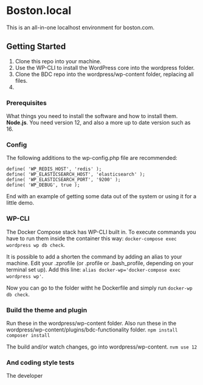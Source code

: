 # Boston.local

This is an all-in-one localhost environment for boston.com.

## Getting Started

1. Clone this repo into your machine.
2. Use the WP-CLI to install the WordPress core into the wordpress folder.
3. Clone the BDC repo into the wordpress/wp-content folder, replacing all files.
4. 

### Prerequisites

What things you need to install the software and how to install them.
**Node.js**. You need version 12, and also a more up to date version such as 16.


### Config

The following additions to the wp-config.php file are recommended:

    define( 'WP_REDIS_HOST', 'redis' );
    define( 'WP_ELASTICSEARCH_HOST', 'elasticsearch' );
    define( 'WP_ELASTICSEARCH_PORT', '9200' );
	define( 'WP_DEBUG', true );

End with an example of getting some data out of the system or using it for a little demo.

### WP-CLI

The Docker Compose stack has WP-CLI built in. To execute commands you have to run them inside the container this way: `docker-compose exec wordpress wp db check`. 

It is possible to add a shorten the command by adding an alias to your machine. 
Edit your .zprofile (or .profile or .bash_profile, depending on your terminal set up). 
Add this line: `alias docker-wp='docker-compose exec wordpress wp'`.

Now you can go to the folder witht he Dockerfile and simply run `docker-wp db check`.

### Build the theme and plugin

Run these in the wordpress/wp-content folder. 
Also run these in the wordpress/wp-content/plugins/bdc-functionality folder.
`npm install`
`composer install`

The build and/or watch changes, go into wordpress/wp-content.
`nvm use 12`



### And coding style tests

The developer 
